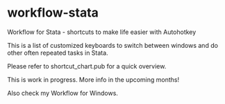 # workflow-stata
Workflow for Stata - shortcuts to make life easier with Autohotkey

This is a list of customized keyboards to switch between windows and do other often repeated tasks in Stata. 

Please refer to shortcut_chart.pub for a quick overview.

This is work in progress. More info in the upcoming months!

Also check my Workflow for Windows.
